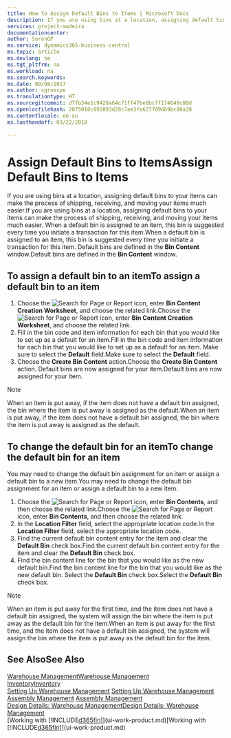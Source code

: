 ```yaml
---
title: How to Assign Default Bins to Items | Microsoft Docs
description: If you are using bins at a location, assigning default bins to your items can make the process of shipping, receiving, and moving your items much easier. When a default bin is assigned to an item, this bin is suggested every time you initiate a transaction for this item.
services: project-madeira
documentationcenter: 
author: SorenGP
ms.service: dynamics365-business-central
ms.topic: article
ms.devlang: na
ms.tgt_pltfrm: na
ms.workload: na
ms.search.keywords: 
ms.date: 09/08/2017
ms.author: sgroespe
ms.translationtype: HT
ms.sourcegitcommit: d7fb34e1c9428a64c71ff47be8bcff174649c00d
ms.openlocfilehash: 2075010c892893d28c7ae3fe627709669bc80a38
ms.contentlocale: en-au
ms.lasthandoff: 03/22/2018

---
```

# <a name="assign-default-bins-to-items"></a><span data-ttu-id="84ded-104">Assign Default Bins to Items</span><span class="sxs-lookup"><span data-stu-id="84ded-104">Assign Default Bins to Items</span></span>
<span data-ttu-id="84ded-105">If you are using bins at a location, assigning default bins to your items can make the process of shipping, receiving, and moving your items much easier.</span><span class="sxs-lookup"><span data-stu-id="84ded-105">If you are using bins at a location, assigning default bins to your items can make the process of shipping, receiving, and moving your items much easier.</span></span> <span data-ttu-id="84ded-106">When a default bin is assigned to an item, this bin is suggested every time you initiate a transaction for this item.</span><span class="sxs-lookup"><span data-stu-id="84ded-106">When a default bin is assigned to an item, this bin is suggested every time you initiate a transaction for this item.</span></span> <span data-ttu-id="84ded-107">Default bins are defined in the **Bin Content** window.</span><span class="sxs-lookup"><span data-stu-id="84ded-107">Default bins are defined in the **Bin Content** window.</span></span>  

## <a name="to-assign-a-default-bin-to-an-item"></a><span data-ttu-id="84ded-108">To assign a default bin to an item</span><span class="sxs-lookup"><span data-stu-id="84ded-108">To assign a default bin to an item</span></span>
1.  <span data-ttu-id="84ded-109">Choose the ![Search for Page or Report](media/ui-search/search_small.png "Search for Page or Report icon") icon, enter **Bin Content Creation Worksheet**, and choose the related link.</span><span class="sxs-lookup"><span data-stu-id="84ded-109">Choose the ![Search for Page or Report](media/ui-search/search_small.png "Search for Page or Report icon") icon, enter **Bin Content Creation Worksheet**, and choose the related link.</span></span>  
2.  <span data-ttu-id="84ded-110">Fill in the bin code and item information for each bin that you would like to set up as a default for an item.</span><span class="sxs-lookup"><span data-stu-id="84ded-110">Fill in the bin code and item information for each bin that you would like to set up as a default for an item.</span></span> <span data-ttu-id="84ded-111">Make sure to select the **Default** field.</span><span class="sxs-lookup"><span data-stu-id="84ded-111">Make sure to select the **Default** field.</span></span>  
3.  <span data-ttu-id="84ded-112">Choose the **Create Bin Content** action.</span><span class="sxs-lookup"><span data-stu-id="84ded-112">Choose the **Create Bin Content** action.</span></span> <span data-ttu-id="84ded-113">Default bins are now assigned for your item.</span><span class="sxs-lookup"><span data-stu-id="84ded-113">Default bins are now assigned for your item.</span></span>  

> [!NOTE]  
>  <span data-ttu-id="84ded-114">When an item is put away, if the item does not have a default bin assigned, the bin where the item is put away is assigned as the default.</span><span class="sxs-lookup"><span data-stu-id="84ded-114">When an item is put away, if the item does not have a default bin assigned, the bin where the item is put away is assigned as the default.</span></span>  

## <a name="to-change-the-default-bin-for-an-item"></a><span data-ttu-id="84ded-115">To change the default bin for an item</span><span class="sxs-lookup"><span data-stu-id="84ded-115">To change the default bin for an item</span></span>  
<span data-ttu-id="84ded-116">You may need to change the default bin assignment for an item or assign a default bin to a new item.</span><span class="sxs-lookup"><span data-stu-id="84ded-116">You may need to change the default bin assignment for an item or assign a default bin to a new item.</span></span>    
1.  <span data-ttu-id="84ded-117">Choose the ![Search for Page or Report](media/ui-search/search_small.png "Search for Page or Report icon") icon, enter **Bin Contents**, and then choose the related link.</span><span class="sxs-lookup"><span data-stu-id="84ded-117">Choose the ![Search for Page or Report](media/ui-search/search_small.png "Search for Page or Report icon") icon, enter **Bin Contents**, and then choose the related link.</span></span>  
2.  <span data-ttu-id="84ded-118">In the **Location Filter** field, select the appropriate location code.</span><span class="sxs-lookup"><span data-stu-id="84ded-118">In the **Location Filter** field, select the appropriate location code.</span></span>  
3.  <span data-ttu-id="84ded-119">Find the current default bin content entry for the item and clear the **Default Bin** check box.</span><span class="sxs-lookup"><span data-stu-id="84ded-119">Find the current default bin content entry for the item and clear the **Default Bin** check box.</span></span>  
4.  <span data-ttu-id="84ded-120">Find the bin content line for the bin that you would like as the new default bin.</span><span class="sxs-lookup"><span data-stu-id="84ded-120">Find the bin content line for the bin that you would like as the new default bin.</span></span> <span data-ttu-id="84ded-121">Select the **Default Bin** check box.</span><span class="sxs-lookup"><span data-stu-id="84ded-121">Select the **Default Bin** check box.</span></span>  

> [!NOTE]  
>  <span data-ttu-id="84ded-122">When an item is put away for the first time, and the item does not have a default bin assigned, the system will assign the bin where the item is put away as the default bin for the item.</span><span class="sxs-lookup"><span data-stu-id="84ded-122">When an item is put away for the first time, and the item does not have a default bin assigned, the system will assign the bin where the item is put away as the default bin for the item.</span></span>  

## <a name="see-also"></a><span data-ttu-id="84ded-123">See Also</span><span class="sxs-lookup"><span data-stu-id="84ded-123">See Also</span></span>  
[<span data-ttu-id="84ded-124">Warehouse Management</span><span class="sxs-lookup"><span data-stu-id="84ded-124">Warehouse Management</span></span>](warehouse-manage-warehouse.md)  
[<span data-ttu-id="84ded-125">Inventory</span><span class="sxs-lookup"><span data-stu-id="84ded-125">Inventory</span></span>](inventory-manage-inventory.md)  
<span data-ttu-id="84ded-126">[Setting Up Warehouse Management](warehouse-setup-warehouse.md)   </span><span class="sxs-lookup"><span data-stu-id="84ded-126">[Setting Up Warehouse Management](warehouse-setup-warehouse.md)   </span></span>  
<span data-ttu-id="84ded-127">[Assembly Management](assembly-assemble-items.md)  </span><span class="sxs-lookup"><span data-stu-id="84ded-127">[Assembly Management](assembly-assemble-items.md)  </span></span>  
[<span data-ttu-id="84ded-128">Design Details: Warehouse Management</span><span class="sxs-lookup"><span data-stu-id="84ded-128">Design Details: Warehouse Management</span></span>](design-details-warehouse-management.md)  
<span data-ttu-id="84ded-129">[Working with [!INCLUDE[d365fin](includes/d365fin_md.md)]](ui-work-product.md)</span><span class="sxs-lookup"><span data-stu-id="84ded-129">[Working with [!INCLUDE[d365fin](includes/d365fin_md.md)]](ui-work-product.md)</span></span>

